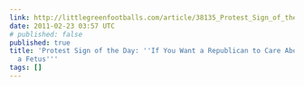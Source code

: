 ```yaml
---
link: http://littlegreenfootballs.com/article/38135_Protest_Sign_of_the_Day-_If_You_Want_a_Republican_to_Care_About_You_Remain_a_Fetus#rss
date: 2011-02-23 03:57 UTC
# published: false
published: true
title: 'Protest Sign of the Day: ''If You Want a Republican to Care About You, Remain
  a Fetus'''
tags: []
---
```



